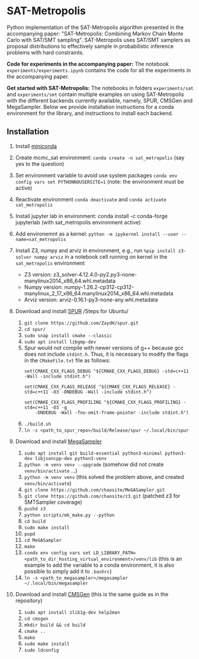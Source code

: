 # SAT-Metropolis

Python implementation of the SAT-Metropolis algorithm presented in the accompanying paper: "SAT-Metropolis: Combining Markov Chain Monte Carlo with SAT/SMT sampling". SAT-Metropolis uses SAT/SMT samplers as proposal distributions to effectively sample in probabilistic inference problems with hard constraints.

**Code for experiments in the accompanying paper:** The notebook `experiments/experiments.ipynb` contains the code for all the experiments in the accompanying paper.

**Get started with SAT-Metropolis:** The notebooks in folders `experiments/sat` and `experiments/smt` contain multiple examples on using SAT-Metropolis with the different backends currently available, namely, SPUR, CMSGen and MegaSampler. Below we provide installation instructions for a conda environment for the library, and instructions to install each backend.

## Installation

1. Install [miniconda](https://docs.conda.io/projects/miniconda/en/latest/)
2. Create mcmc_sat environment: `conda create -n sat_metropolis` (say yes to the question)
3. Set environment variable to avoid use system packages `conda env config vars set PYTHONNOUSERSITE=1` (note: the environment must be active)
4. Reactivate environment `conda deactivate` and `conda activate sat_metropolis`
5. Install jupyter lab in environment: conda install -c conda-forge jupyterlab (with sat_metropolis environment active)
6. Add environemnt as a kernel: `python -m ipykernel install --user --name=sat_metropolis`
7. Install Z3, numpy and arviz in environment, e.g., run `%pip install z3-solver numpy arviz` in a notebook cell running on kernel in the `sat_metropolis` environment
   - Z3 version: z3_solver-4.12.4.0-py2.py3-none-manylinux2014_x86_64.whl.metadata
   - Numpy version: numpy-1.26.2-cp312-cp312-manylinux_2_17_x86_64.manylinux2014_x86_64.whl.metadata
   - Arviz version: arviz-0.16.1-py3-none-any.whl.metadata
8. Download and install [SPUR](https://github.com/ZaydH/spur)
   /Steps for Ubuntu/
   1. `git clone https://github.com/ZaydH/spur.git`
   2. `cd spur/`
   3. `sudo snap install cmake --classic`
   4. `sudo apt install libgmp-dev `
   5. Spur would not compile with newer versions of g++ because gcc does not include `stdint.h`. Thus, it is necessary to modify the flags in the `CMakeFile.txt` file as follows:
      ```
      set(CMAKE_CXX_FLAGS_DEBUG "${CMAKE_CXX_FLAGS_DEBUG} -std=c++11 -Wall -include stdint.h")

      set(CMAKE_CXX_FLAGS_RELEASE "${CMAKE_CXX_FLAGS_RELEASE} -std=c++11 -O3 -DNDEBUG -Wall -include stdint.h")

      set(CMAKE_CXX_FLAGS_PROFILING "${CMAKE_CXX_FLAGS_PROFILING} -std=c++11 -O3 -g
          -DNDEBUG -Wall -fno-omit-frame-pointer -include stdint.h")
      ```
   6. `./build.sh`
   7. `ln -s <path_to_spur_repo>/build/Release/spur ~/.local/bin/spur`
9. Download and install [MegaSampler](https://github.com/chaosite/MeGASampler)
   1. `sudo apt install git build-essential python3-minimal python3-dev libjsoncpp-dev python3-venv`
   2. `python -m venv venv --upgrade` (somehow did not create `venv/bin/activate` ...)
   3. `python -m venv venv` (this solved the problem above, and created `venv/bin/activate`)
   4. `git clone https://github.com/chaosite/MeGASampler.git`
   5. `git clone https://github.com/chaosite/z3.git` (patched z3 for SMTSampler coverage)
   6. `pushd z3`
   7. `python scripts/mk_make.py --python`
   8. `cd build`
   9. `sudo make install`
   10. `popd`
   11. `cd MeGASampler`
   12. `make`
   13. `conda env config vars set LD_LIBRARY_PATH=<path_to_dir_hosting_virtual_environment>/venv/lib` (this is an example to add the variable to a conda environment, it is also possible to simply add it to `.bashrc`)
   14. `ln -s <path_to_megasampler>/megasampler ~/.local/bin/megasampler`
   
10. Download and install [CMSGen](https://github.com/meelgroup/cmsgen) (this is the same guide as in the repository)
    1. `sudo apt install zlib1g-dev help2man`
    2. `cd cmsgen`
    3. `mkdir build && cd build`
    4. `cmake ..`
    5. `make`
    6. `sudo make install`
    7. `sudo ldconfig`
